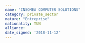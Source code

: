 ```yaml
---
name: "INSOMEA COMPUTER SOLUTIONS"
category: private_sector
nature: "Entreprise"
nationality: TUN
alliance: 
date_signed: '2018-11-12'
---
```

    